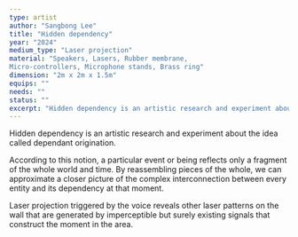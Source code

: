 ```yaml
---
type: artist
author: "Sangbong Lee"
title: "Hidden dependency"
year: "2024"
medium_type: "Laser projection"
material: "Speakers, Lasers, Rubber membrane,
Micro-controllers, Microphone stands, Brass ring"
dimension: "2m x 2m x 1.5m"
equips: ""
needs: ""
status: ""
excerpt: "Hidden dependency is an artistic research and experiment about the idea called dependant origination.According to this notion, a particular event or being reflects only a fragment of the whole world and time. By reassembling pieces of the whole, we can approximate a closer picture of the complex interconnection between every entity and its dependency at that moment.Laser projection triggered by the voice reveals other laser patterns on the wall that are generated by imperceptible but surely existing signals that construct the moment in the area."
---
```

Hidden dependency is an artistic research and experiment about the idea called dependant origination.

According to this notion, a particular event or being reflects only a fragment of the whole world and time. By reassembling pieces of the whole, we can approximate a closer picture of the complex interconnection between every entity and its dependency at that moment.

Laser projection triggered by the voice reveals other laser patterns on the wall that are generated by imperceptible but surely existing signals that construct the moment in the area.

